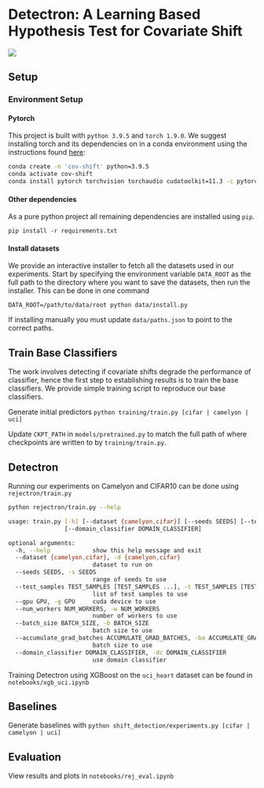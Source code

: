 # Detectron: A Learning Based Hypothesis Test for Covariate Shift

![](https://i.imgur.com/k7C9V1U.png)

## Setup

### Environment Setup

#### Pytorch

This project is built with `python 3.9.5` and `torch 1.9.0`. We suggest installing torch and its dependencies on in a
conda environment using the instructions found [here](https://pytorch.org/get-started/locally/):

```bash
conda create -n 'cov-shift' python=3.9.5
conda activate cov-shift
conda install pytorch torchvision torchaudio cudatoolkit=11.3 -c pytorch
```

#### Other dependencies

As a pure python project all remaining dependencies are installed using `pip`.

```shell
pip install -r requirements.txt
```

#### Install datasets

We provide an interactive installer to fetch all the datasets used in our experiments. Start by specifying the
environment variable `DATA_ROOT` as the full path to the directory where you want to save the datasets, then run the
installer. This can be done in one command

```shell
DATA_ROOT=/path/to/data/root python data/install.py
```

If installing manually you must update `data/paths.json` to point to the correct paths.

## Train Base Classifiers
The work involves detecting if covariate shifts degrade the performance of classifier, 
hence the first step to establishing results is to train the base classifiers. 
We provide simple training script to reproduce our base classifiers.

Generate initial predictors `python training/train.py [cifar | camelyon | uci]`

Update `CKPT_PATH` in `models/pretrained.py` to match the full path of where checkpoints are written to by `training/train.py`. 

## Detectron

Running our experiments on Camelyon and CIFAR10 can be done using `rejectron/train.py` 
```bash
python rejectron/train.py --help

usage: train.py [-h] [--dataset {camelyon,cifar}] [--seeds SEEDS] [--test_samples TEST_SAMPLES [TEST_SAMPLES ...]] [--gpu GPU] [--num_workers NUM_WORKERS] [--batch_size BATCH_SIZE] [--accumulate_grad_batches ACCUMULATE_GRAD_BATCHES]
                [--domain_classifier DOMAIN_CLASSIFIER]

optional arguments:
  -h, --help            show this help message and exit
  --dataset {camelyon,cifar}, -d {camelyon,cifar}
                        dataset to run on
  --seeds SEEDS, -s SEEDS
                        range of seeds to use
  --test_samples TEST_SAMPLES [TEST_SAMPLES ...], -t TEST_SAMPLES [TEST_SAMPLES ...]
                        list of test samples to use
  --gpu GPU, -g GPU     cuda device to use
  --num_workers NUM_WORKERS, -w NUM_WORKERS
                        number of workers to use
  --batch_size BATCH_SIZE, -b BATCH_SIZE
                        batch size to use
  --accumulate_grad_batches ACCUMULATE_GRAD_BATCHES, -ba ACCUMULATE_GRAD_BATCHES
                        batch size to use
  --domain_classifier DOMAIN_CLASSIFIER, -dc DOMAIN_CLASSIFIER
                        use domain classifier
```

Training Detectron using XGBoost on the `uci_heart` dataset can be found in `notebooks/xgb_uci.ipynb`

## Baselines

Generate baselines with `python shift_detection/experiments.py [cifar | camelyon | uci]`

## Evaluation

View results and plots in `notebooks/rej_eval.ipynb`
